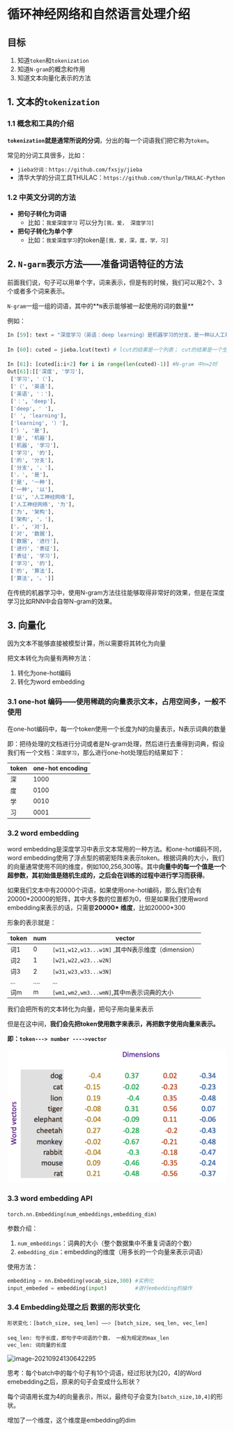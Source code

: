 # 循环神经网络和自然语言处理介绍

## 目标

1. 知道`token`和`tokenization`
2. 知道`N-gram`的概念和作用
3. 知道文本向量化表示的方法





## 1. 文本的`tokenization`

### 1.1 概念和工具的介绍

**`tokenization`就是通常所说的分词**，分出的每一个词语我们把它称为`token`。

常见的分词工具很多，比如：

- `jieba分词：https://github.com/fxsjy/jieba`
- 清华大学的分词工具THULAC：`https://github.com/thunlp/THULAC-Python`

### 1.2 中英文分词的方法

- **把句子转化为词语**
  - 比如：`我爱深度学习` 可以分为`[我，爱， 深度学习]`
- **把句子转化为单个字**
  - 比如：`我爱深度学习`的token是`[我，爱，深，度，学，习]`



## 2. `N-garm`表示方法——准备词语特征的方法

前面我们说，句子可以用单个字，词来表示，但是有的时候，我们可以用2个、3个或者多个词来表示。

`N-gram`一组一组的词语，其中的**`N`表示能够被一起使用的词的数量**

例如：

```python
In [59]: text = "深度学习（英语：deep learning）是机器学习的分支，是一种以人工神经网络为架构，对数据进行表征学习的算法。"

In [60]: cuted = jieba.lcut(text) # lcut的结果是一个列表； cut的结果是一个生成器

In [61]: [cuted[i:i+2] for i in range(len(cuted)-1)] #N-gram 中n=2时
Out[61]:[['深度', '学习'],
 ['学习', '（'],
 ['（', '英语'],
 ['英语', '：'],
 ['：', 'deep'],
 ['deep', ' '],
 [' ', 'learning'],
 ['learning', '）'],
 ['）', '是'],
 ['是', '机器'],
 ['机器', '学习'],
 ['学习', '的'],
 ['的', '分支'],
 ['分支', '，'],
 ['，', '是'],
 ['是', '一种'],
 ['一种', '以'],
 ['以', '人工神经网络'],
 ['人工神经网络', '为'],
 ['为', '架构'],
 ['架构', '，'],
 ['，', '对'],
 ['对', '数据'],
 ['数据', '进行'],
 ['进行', '表征'],
 ['表征', '学习'],
 ['学习', '的'],
 ['的', '算法'],
 ['算法', '。']]
```

在传统的机器学习中，使用N-gram方法往往能够取得非常好的效果，但是在深度学习比如RNN中会自带N-gram的效果。



## 3. 向量化

因为文本不能够直接被模型计算，所以需要将其转化为向量

把文本转化为向量有两种方法：

1. 转化为one-hot编码
2. 转化为word embedding

### 3.1 one-hot 编码——使用稀疏的向量表示文本，占用空间多，一般不使用

在one-hot编码中，每一个token使用一个长度为N的向量表示，N表示词典的数量

即：把待处理的文档进行分词或者是N-gram处理，然后进行去重得到词典，假设我们有一个文档：`深度学习`，那么进行one-hot处理后的结果如下：

| token | one-hot encoding |
| ----- | ---------------- |
| 深    | 1000             |
| 度    | 0100             |
| 学    | 0010             |
| 习    | 0001             |



### 3.2 word embedding

word embedding是深度学习中表示文本常用的一种方法。和one-hot编码不同，word embedding使用了浮点型的稠密矩阵来表示token。根据词典的大小，我们的向量通常使用不同的维度，例如100,256,300等。其中**向量中的每一个值是一个超参数，其初始值是随机生成的，之后会在训练的过程中进行学习而获得**。

如果我们文本中有20000个词语，如果使用one-hot编码，那么我们会有20000*20000的矩阵，其中大多数的位置都为0，但是如果我们使用word embedding来表示的话，只需要**20000\* 维度**，比如20000\*300

形象的表示就是：

| token | num  | vector                                            |
| ----- | ---- | ------------------------------------------------- |
| 词1   | 0    | `[w11,w12,w13...w1N]` ,其中N表示维度（dimension） |
| 词2   | 1    | `[w21,w22,w23...w2N] `                            |
| 词3   | 2    | `[w31,w23,w33...w3N] `                            |
| ...   | ….   | ...                                               |
| 词m   | m    | `[wm1,wm2,wm3...wmN]`,其中m表示词典的大小         |

我们会把所有的文本转化为向量，把句子用向量来表示

但是在这中间，**我们会先把token使用数字来表示，再把数字使用向量来表示。**

**即：`token---> number ---->vector`**

![](../images/1.3/word_embedding.png)

### 3.3 word embedding API

`torch.nn.Embedding(num_embeddings,embedding_dim)`

参数介绍：

1. `num_embeddings`：词典的大小（整个数据集中不重复词语的个数）
2. `embedding_dim`：embedding的维度（用多长的一个向量来表示词语）

使用方法：

```python
embedding = nn.Embedding(vocab_size,300) #实例化
input_embeded = embedding(input)         #进行embedding的操作
```

### 3.4 Embedding处理之后 数据的形状变化

```python
形状变化：[batch_size, seq_len] ——> [batch_size, seq_len, vec_len]

seq_len: 句子长度，即句子中词语的个数， 一般为规定的max_len
vec_len: 词向量的长度
```

![image-20210924130642295](C:/Users/%E5%BA%B7%E4%BD%A9%E4%BC%A6/AppData/Roaming/Typora/typora-user-images/image-20210924130642295.png)

思考：每个batch中的每个句子有10个词语，经过形状为[20，4]的Word emebedding之后，原来的句子会变成什么形状？

每个词语用长度为4的向量表示，所以，最终句子会变为`[batch_size,10,4]`的形状。

增加了一个维度，这个维度是embedding的dim

